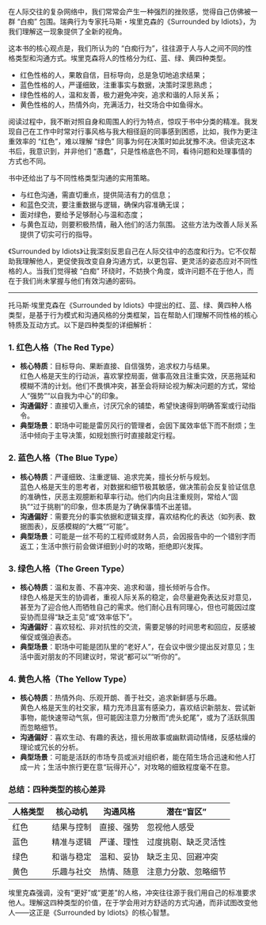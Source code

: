 在人际交往的复杂网络中，我们常常会产生一种强烈的挫败感，觉得自己仿佛被一群 “白痴” 包围。瑞典行为专家托马斯・埃里克森的《Surrounded by Idiots》，为我们理解这一现象提供了全新的视角。

这本书的核心观点是，我们所认为的 “白痴行为”，往往源于人与人之间不同的性格类型和沟通方式。埃里克森将人的性格分为红、蓝、绿、黄四种类型。
- 红色性格的人，果敢自信，目标导向，总是急切地追求结果；
- 蓝色性格的人，严谨细致，注重事实与数据，决策时深思熟虑；
- 绿色性格的人，温和友善，极力避免冲突，追求和谐的人际关系；
- 黄色性格的人，热情外向，充满活力，社交场合中如鱼得水。

阅读过程中，我不断对照自身和周围人的行为特点，惊叹于书中分类的精准。我发现自己在工作中时常对行事风格与我大相径庭的同事感到困惑，比如，我作为更注重效率的 “红色”，难以理解 “绿色” 同事为何在决策时如此犹豫不决。但读完这本书后，我意识到，并非他们 “愚蠢”，只是性格底色不同，看待问题和处理事情的方式也不同。

书中还给出了与不同性格类型沟通的实用策略。
- 与红色沟通，需直切重点，提供简洁有力的信息；
- 和蓝色交流，要注重数据与逻辑，确保内容准确无误；
- 面对绿色，要给予足够耐心与温和态度；
- 与黄色互动，则要积极热情，融入他们的活力氛围。
这些方法为改善人际关系提供了切实可行的指导。

《Surrounded by Idiots》让我深刻反思自己在人际交往中的态度和行为。它不仅帮助我理解他人，更促使我改变自身沟通方式，以更包容、更灵活的姿态应对不同性格的人。当我们觉得被 “白痴” 环绕时，不妨换个角度，或许问题不在于他人，而在于我们尚未掌握与他们有效沟通的密码。

---

托马斯·埃里克森在《Surrounded by Idiots》中提出的红、蓝、绿、黄四种人格类型，是基于行为模式和沟通风格的分类框架，旨在帮助人们理解不同性格的核心特质及互动方式。以下是四种类型的详细解析：


### **1. 红色人格（The Red Type）**
- **核心特质**：目标导向、果断直接、自信强势，追求权力与结果。  
  红色人格是天生的行动派，喜欢掌控局面，做事高效且注重实效，厌恶拖延和模糊不清的计划。他们不畏惧冲突，甚至会将辩论视为解决问题的方式，常给人“强势”“以自我为中心”的印象。  
- **沟通偏好**：直接切入重点，讨厌冗余的铺垫，希望快速得到明确答案或行动指令。  
- **典型场景**：职场中可能是雷厉风行的管理者，会因下属效率低下而不耐烦；生活中倾向于主导决策，如规划旅行时直接敲定行程。


### **2. 蓝色人格（The Blue Type）**
- **核心特质**：严谨细致、注重逻辑、追求完美，擅长分析与规划。  
  蓝色人格是天生的思考者，对数据和细节极其敏感，做决策前会反复验证信息的准确性，厌恶主观臆断和草率行动。他们内向且注重规则，常给人“固执”“过于挑剔”的印象，但本质是为了确保事情不出差错。  
- **沟通偏好**：需要充分的事实依据和逻辑支撑，喜欢结构化的表达（如列表、数据图表），反感模糊的“大概”“可能”。  
- **典型场景**：可能是一丝不苟的工程师或财务人员，会因报告中的一个错别字而返工；生活中旅行前会做详细到小时的攻略，拒绝即兴发挥。


### **3. 绿色人格（The Green Type）**
- **核心特质**：温和友善、不喜冲突、追求和谐，擅长倾听与合作。  
  绿色人格是天生的协调者，重视人际关系的稳定，会尽量避免表达反对意见，甚至为了迎合他人而牺牲自己的需求。他们耐心且有同理心，但也可能因过度妥协而显得“缺乏主见”或“效率低下”。  
- **沟通偏好**：喜欢轻松、非对抗性的交流，需要足够的时间思考和回应，反感被催促或强迫表态。  
- **典型场景**：职场中可能是团队里的“老好人”，在会议中很少提出反对意见；生活中面对朋友的不同建议时，常说“都可以”“听你的”。


### **4. 黄色人格（The Yellow Type）**
- **核心特质**：热情外向、乐观开朗、善于社交，追求新鲜感与乐趣。  
  黄色人格是天生的社交家，精力充沛且富有感染力，喜欢结识新朋友、尝试新事物，能快速带动气氛，但可能因注意力分散而“虎头蛇尾”，或为了活跃氛围而忽略细节。  
- **沟通偏好**：喜欢生动、有趣的表达，擅长用故事或幽默调动情绪，反感枯燥的理论或冗长的分析。  
- **典型场景**：可能是活跃的市场专员或派对组织者，能在陌生场合迅速和他人打成一片；生活中旅行更在意“玩得开心”，对攻略的细致程度毫不在意。


### **总结：四种类型的核心差异**
| 人格类型 | 核心动机       | 沟通风格       | 潜在“盲区”               |
|----------|----------------|----------------|--------------------------|
| 红色     | 结果与控制     | 直接、强势     | 忽视他人感受             |
| 蓝色     | 精准与逻辑     | 严谨、理性     | 过度挑剔、缺乏灵活性     |
| 绿色     | 和谐与稳定     | 温和、妥协     | 缺乏主见、回避冲突       |
| 黄色     | 乐趣与社交     | 热情、随意     | 注意力分散、忽略细节     |

埃里克森强调，没有“更好”或“更差”的人格，冲突往往源于我们用自己的标准要求他人。理解这四种类型的价值，在于学会用对方舒适的方式沟通，而非试图改变他人——这正是《Surrounded by Idiots》的核心智慧。